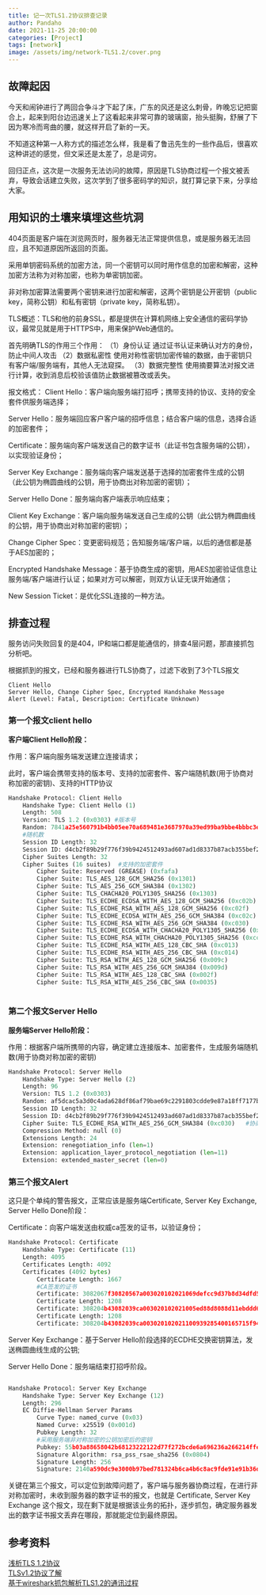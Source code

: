 ```yaml
---
title: 记一次TLS1.2协议排查记录
author: Pandaho
date: 2021-11-25 20:00:00 
categories: [Project] 
tags: [network]
image: /assets/img/network-TLS1.2/cover.png
---
```




## 故障起因

​	今天和闹钟进行了两回合争斗才下起了床，广东的风还是这么刺骨，昨晚忘记把窗合上，起来到阳台边迅速关上了这看起来非常可靠的玻璃窗，抬头挺胸，舒展了下因为寒冷而弯曲的腰，就这样开启了新的一天。

​	不知道这种第一人称方式的描述怎么样，我是看了鲁迅先生的一些作品后，很喜欢这种讲述的感觉，但文采还是太差了，总是词穷。

​	回归正点，这次是一次服务无法访问的故障，原因是TLS协商过程一个报文被丢弃，导致会话建立失败，这次学到了很多密码学的知识，就打算记录下来，分享给大家。


## 用知识的土壤来填埋这些坑洞

404页面是客户端在浏览网页时，服务器无法正常提供信息，或是服务器无法回应，且不知道原因所返回的页面。

采用单钥密码系统的加密方法，同一个密钥可以同时用作信息的加密和解密，这种加密方法称为对称加密，也称为单密钥加密。

非对称加密算法需要两个密钥来进行加密和解密，这两个密钥是公开密钥（public key，简称公钥）和私有密钥（private key，简称私钥）。

TLS概述：TLS和他的前身SSL，都是提供在计算机网络上安全通信的密码学协议，最常见就是用于HTTPS中，用来保护Web通信的。

首先明确TLS的作用三个作用：
（1）身份认证
通过证书认证来确认对方的身份，防止中间人攻击
（2）数据私密性
使用对称性密钥加密传输的数据，由于密钥只有客户端/服务端有，其他人无法窥探。
（3）数据完整性
使用摘要算法对报文进行计算，收到消息后校验该值防止数据被篡改或丢失。

报文格式：
Client Hello：客户端向服务端打招呼；携带支持的协议、支持的安全套件供服务端选择；

Server Hello：服务端回应客户客户端的招呼信息；结合客户端的信息，选择合适的加密套件；

Certificate：服务端向客户端发送自己的数字证书（此证书包含服务端的公钥），以实现验证身份；

Server Key Exchange：服务端向客户端发送基于选择的加密套件生成的公钥（此公钥为椭圆曲线的公钥，用于协商出对称加密的密钥）；

Server Hello Done：服务端向客户端表示响应结束；

Client Key Exchange：客户端向服务端发送自己生成的公钥（此公钥为椭圆曲线的公钥，用于协商出对称加密的密钥）；

Change Cipher Spec：变更密码规范；告知服务端/客户端，以后的通信都是基于AES加密的；

Encrypted Handshake Message：基于协商生成的密钥，用AES加密验证信息让服务端/客户端进行认证；如果对方可以解密，则双方认证无误开始通信；

New Session Ticket：是优化SSL连接的一种方法。


## 排查过程

服务访问失败回复的是404，IP和端口都是能通信的，排查4层问题，那直接抓包分析吧。

根据抓到的报文，已经和服务器进行TLS协商了，过滤下收到了3个TLS报文

```
Client Hello
Server Hello, Change Cipher Spec, Encrypted Handshake Message
Alert (Level: Fatal, Description: Certificate Unknown)
```

### 第一个报文client hello

**客户端Client Hello阶段：**

作用：客户端向服务端发送建立连接请求；

此时，客户端会携带支持的版本号、支持的加密套件、客户端随机数(用于协商对称加密的密钥)、支持的HTTP协议

```python
Handshake Protocol: Client Hello
    Handshake Type: Client Hello (1)
    Length: 508
    Version: TLS 1.2 (0x0303) #版本号
    Random: 7841a25e560791b4bb05ee70a689481e3687970a39ed99ba9bbe4bbbc3e521d1
    #随机数
    Session ID Length: 32
    Session ID: d4cb2f89b29f776f39b9424512493ad607ad1d8337b87acb355bef22bfafd5be
    Cipher Suites Length: 32
    Cipher Suites (16 suites)  #支持的加密套件
        Cipher Suite: Reserved (GREASE) (0xfafa)
        Cipher Suite: TLS_AES_128_GCM_SHA256 (0x1301)
        Cipher Suite: TLS_AES_256_GCM_SHA384 (0x1302)
        Cipher Suite: TLS_CHACHA20_POLY1305_SHA256 (0x1303)
        Cipher Suite: TLS_ECDHE_ECDSA_WITH_AES_128_GCM_SHA256 (0xc02b)
        Cipher Suite: TLS_ECDHE_RSA_WITH_AES_128_GCM_SHA256 (0xc02f)
        Cipher Suite: TLS_ECDHE_ECDSA_WITH_AES_256_GCM_SHA384 (0xc02c)
        Cipher Suite: TLS_ECDHE_RSA_WITH_AES_256_GCM_SHA384 (0xc030)
        Cipher Suite: TLS_ECDHE_ECDSA_WITH_CHACHA20_POLY1305_SHA256 (0xcca9)
        Cipher Suite: TLS_ECDHE_RSA_WITH_CHACHA20_POLY1305_SHA256 (0xcca8)
        Cipher Suite: TLS_ECDHE_RSA_WITH_AES_128_CBC_SHA (0xc013)
        Cipher Suite: TLS_ECDHE_RSA_WITH_AES_256_CBC_SHA (0xc014)
        Cipher Suite: TLS_RSA_WITH_AES_128_GCM_SHA256 (0x009c)
        Cipher Suite: TLS_RSA_WITH_AES_256_GCM_SHA384 (0x009d)
        Cipher Suite: TLS_RSA_WITH_AES_128_CBC_SHA (0x002f)
        Cipher Suite: TLS_RSA_WITH_AES_256_CBC_SHA (0x0035)
  
```



### 第二个报文Server Hello

**服务端Server Hello阶段：**

作用：根据客户端所携带的内容，确定建立连接版本、加密套件，生成服务端随机数(用于协商对称加密的密钥)

```python
Handshake Protocol: Server Hello
    Handshake Type: Server Hello (2)
    Length: 96
    Version: TLS 1.2 (0x0303)
    Random: af5dcac5a3d0c4ada628df86af79bae69c2291803cdde9e87a18ff7177b15fca
    Session ID Length: 32
    Session ID: d4cb2f89b29f776f39b9424512493ad607ad1d8337b87acb355bef22bfafd5be
    Cipher Suite: TLS_ECDHE_RSA_WITH_AES_256_GCM_SHA384 (0xc030)   #协商确定的加密套件
    Compression Method: null (0)
    Extensions Length: 24
    Extension: renegotiation_info (len=1)
    Extension: application_layer_protocol_negotiation (len=11)
    Extension: extended_master_secret (len=0)

```



### 第三个报文Alert

这只是个单纯的警告报文，正常应该是服务端Certificate, Server Key Exchange, Server Hello Done阶段：

Certificate：向客户端发送由权威ca签发的证书，以验证身份；

```python
Handshake Protocol: Certificate
    Handshake Type: Certificate (11)
    Length: 4095
    Certificates Length: 4092
    Certificates (4092 bytes)
        Certificate Length: 1667
        #CA签发的证书
        Certificate: 3082067f30820567a003020102021069defcc9d37b8d34dfd517c670767274300d06092a… (id-at-commonName=*.cgnpc.com.cn,id-at-organizationName=China General Nuclear Power Group,id-at-localityName=Shenzhen,id-at-stateOrProvinceName=Guangd
        Certificate Length: 1208
        Certificate: 308204b43082039ca003020102021005ed88d8088d11ebddd623963cbaed42300d06092a… (id-at-commonName=WoTrus OV SSL CA,id-at-organizationName=WoTrus CA Limited,id-at-countryName=CN)
        Certificate Length: 1208
        Certificate: 308204b43082039ca003020102021100939285400165715f947f288fefc99b28300d0609… (id-at-commonName=Certum Trusted Network CA,id-at-organizationalUnitName=Certum Certification Authority,id-at-organizationName=Unizeto Technologies S.

```

Server Key Exchange：基于Server Hello阶段选择的ECDHE交换密钥算法，发送椭圆曲线生成的公钥;

Server Hello Done：服务端结束打招呼阶段。

```python

Handshake Protocol: Server Key Exchange
    Handshake Type: Server Key Exchange (12)
    Length: 296
    EC Diffie-Hellman Server Params
        Curve Type: named_curve (0x03)
        Named Curve: x25519 (0x001d)
        Pubkey Length: 32
        #采用服务端非对称加密的公钥加密后的密钥
        Pubkey: 55b03a88658042b68123222122d77f272bcde6a696236a266214ffe95d0a8c61
        Signature Algorithm: rsa_pss_rsae_sha256 (0x0804)
        Signature Length: 256
        Signature: 2140a590dc9e3000b97bed781324b6ca4b6c8ac9fde91e91b36d17091a4a43d2dced0f1b…

```

关键在第三个报文，可以定位到故障问题了，客户端与服务器协商过程，在进行非对称加密时，未收到服务器的数字证书的报文，也就是 Certificate, Server Key Exchange 这个报文，现在剩下就是根据该业务的拓扑，逐步抓包，确定服务器发出的数字证书报文丢弃在哪段，那就能定位到最终原因。



## 参考资料

[浅析TLS 1.2协议](https://segmentfault.com/a/1190000014740303?utm_source=tag-newest)  
[TLSv1.2协议了解](https://blog.csdn.net/lblblblblzdx/article/details/88684788)  
[基于wireshark抓包解析TLS1.2的通讯过程](https://blog.51cto.com/liuzhengwei521/2430427)  

